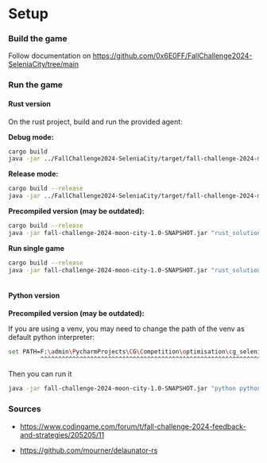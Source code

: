 # Setup

### Build the game

Follow documentation on https://github.com/0x6E0FF/FallChallenge2024-SeleniaCity/tree/main

### Run the game

#### Rust version

On the rust project, build and run the provided agent:

**Debug mode:**

```sh
cargo build
java -jar ../FallChallenge2024-SeleniaCity/target/fall-challenge-2024-moon-city-1.0-SNAPSHOT.jar "target/debug/agent.exe" ../FallChallenge2024-SeleniaCity/config/ ref_scores.txt
```

**Release mode:**

```sh
cargo build --release
java -jar ../FallChallenge2024-SeleniaCity/target/fall-challenge-2024-moon-city-1.0-SNAPSHOT.jar "target/release/agent.exe" ../FallChallenge2024-SeleniaCity/config/ ref_scores.txt
```

**Precompiled version (may be outdated):**

```sh
cargo build --release
java -jar fall-challenge-2024-moon-city-1.0-SNAPSHOT.jar "rust_solution/target/release/agent.exe" config/ ref_scores.txt
```

**Run single game**

```sh
cargo build --release
java -jar fall-challenge-2024-moon-city-1.0-SNAPSHOT.jar "rust_solution/target/release/agent.exe" config/ ref_scores.txt 1
                                                                                                                       # 1 is the game number
```

#### Python version

**Precompiled version (may be outdated):**

If you are using a venv, you may need to change the path of the venv as default python interpreter:

```sh
set PATH=F:\admin\PycharmProjects\CG\Competition\optimisation\cg_selenia_city\python_solution\.venv\Scripts;%PATH%
         ^^^^^^^^^^^^^^^^^^^^^^^^^^^^^^^^^^^^^^^^^^^^^^^^^^^^^^^^^^^^^^^^^^^^^^^^^^^^^^^^^^^^^ adjust
```

Then you can run it

```sh
java -jar fall-challenge-2024-moon-city-1.0-SNAPSHOT.jar "python python_solution/main.py" config/ ref_scores.txt
```

### Sources

- https://www.codingame.com/forum/t/fall-challenge-2024-feedback-and-strategies/205205/11

- https://github.com/mourner/delaunator-rs
